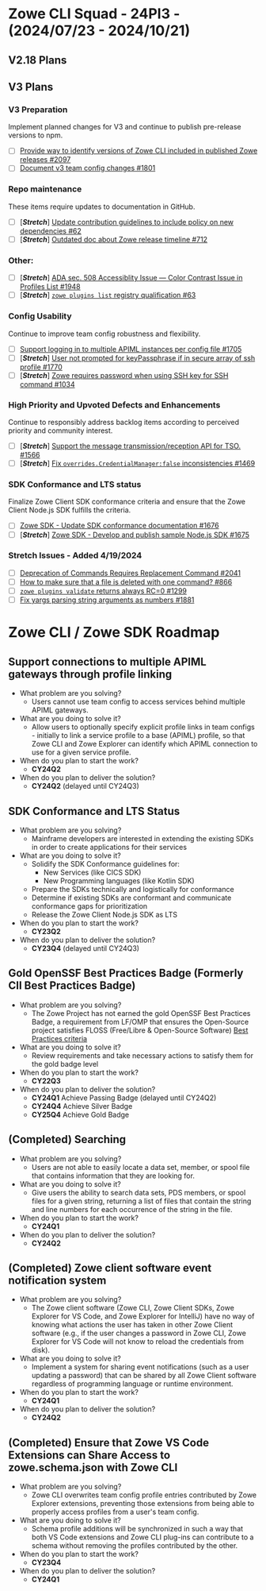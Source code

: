 # Zowe CLI Squad - 24PI3 - (2024/07/23 - 2024/10/21)

## V2.18 Plans


## V3 Plans

### V3 Preparation
Implement planned changes for V3 and continue to publish pre-release versions to npm.
- [ ] [Provide way to identify versions of Zowe CLI included in published Zowe releases #2097](https://github.com/zowe/zowe-cli/issues/2097)
- [ ] [Document v3 team config changes #1801](https://github.com/zowe/zowe-cli/issues/1801)

### Repo maintenance
These items require updates to documentation in GitHub.
- [ ] [**_Stretch_**] [Update contribution guidelines to include policy on new dependencies #62](https://github.com/zowe/zowe-cli/issues/62)
- [ ] [**_Stretch_**] [Outdated doc about Zowe release timeline #712](https://github.com/zowe/zowe-cli/issues/712)

### Other:
- [ ] [**_Stretch_**] [ADA sec. 508 Accessiblity Issue — Color Contrast Issue in Profiles List #1948](https://github.com/zowe/zowe-cli/issues/1948)
- [ ] [**_Stretch_**] [`zowe plugins list` registry qualification  #63](https://github.com/zowe/zowe-cli/issues/63)

### Config Usability
Continue to improve team config robustness and flexibility.
- [ ] [Support logging in to multiple APIML instances per config file #1705](https://github.com/zowe/zowe-cli/issues/1705)
- [ ] [**_Stretch_**] [User not prompted for keyPassphrase if in secure array of ssh profile #1770](https://github.com/zowe/zowe-cli/issues/1770)
- [ ] [**_Stretch_**] [Zowe requires password when using SSH key for SSH command  #1034](https://github.com/zowe/zowe-cli/issues/1034)

### High Priority and Upvoted Defects and Enhancements
Continue to responsibly address backlog items according to perceived priority and community interest.
- [ ] [**_Stretch_**] [Support the message transmission/reception API for TSO. #1566](https://github.com/zowe/zowe-cli/issues/1566)
- [ ] [**_Stretch_**] [Fix `overrides.CredentialManager:false` inconsistencies #1469](https://github.com/zowe/zowe-cli/issues/1469)

### SDK Conformance and LTS status
Finalize Zowe Client SDK conformance criteria and ensure that the Zowe Client Node.js SDK fulfills the criteria.
- [ ] [Zowe SDK - Update SDK conformance documentation #1676](https://github.com/zowe/zowe-cli/issues/1676)
- [ ] [**_Stretch_**] [Zowe SDK - Develop and publish sample Node.js SDK #1675](https://github.com/zowe/zowe-cli/issues/1675)

### Stretch Issues - Added 4/19/2024
- [ ] [Deprecation of Commands Requires Replacement Command #2041](https://github.com/zowe/zowe-cli/issues/2041)
- [ ] [How to make sure that a file is deleted with one command? #866](https://github.com/zowe/zowe-cli/issues/866)
- [ ] [`zowe plugins validate` returns always RC=0 #1299](https://github.com/zowe/zowe-cli/issues/1299)
- [ ] [Fix yargs parsing string arguments as numbers #1881](https://github.com/zowe/zowe-cli/issues/1881)

# Zowe CLI / Zowe SDK Roadmap

## Support connections to multiple APIML gateways through profile linking
- What problem are you solving?
  - Users cannot use team config to access services behind multiple APIML gateways.
- What are you doing to solve it?
  - Allow users to optionally specify explicit profile links in team configs - initially to link a service profile to a base (APIML) profile, so that Zowe CLI and Zowe Explorer can identify which APIML connection to use for a given service profile.
- When do you plan to start the work?
  - **CY24Q2**
- When do you plan to deliver the solution?
  - **CY24Q2** (delayed until CY24Q3)

## SDK Conformance and LTS Status
- What problem are you solving?
  - Mainframe developers are interested in extending the existing SDKs in order to create applications for their services
- What are you doing to solve it?
  - Solidify the SDK Conformance guidelines for:
    - New Services (like CICS SDK)
    - New Programming languages (like Kotlin SDK)
  - Prepare the SDKs technically and logistically for conformance
  - Determine if existing SDKs are conformant and communicate conformance gaps for prioritization
  - Release the Zowe Client Node.js SDK as LTS
- When do you plan to start the work?
  - **CY23Q2**
- When do you plan to deliver the solution?
  - **CY23Q4** (delayed until CY24Q3)

## Gold OpenSSF Best Practices Badge (Formerly CII Best Practices Badge)
- What problem are you solving?
  - The Zowe Project has not earned the gold OpenSSF Best Practices Badge, a requirement from LF/OMP that ensures the Open-Source project satisfies FLOSS (Free/Libre & Open-Source Software) [Best Practices criteria](https://bestpractices.coreinfrastructure.org/en/criteria)
- What are you doing to solve it?
  - Review requirements and take necessary actions to satisfy them for the gold badge level 
- When do you plan to start the work?
  - **CY22Q3**
- When do you plan to deliver the solution?
  - **CY24Q1** Achieve Passing Badge (delayed until CY24Q2)
  - **CY24Q4** Achieve Silver Badge
  - **CY25Q4** Achieve Gold Badge

## (Completed) Searching
- What problem are you solving?
  - Users are not able to easily locate a data set, member, or spool file that contains information that they are looking for.
- What are you doing to solve it?
  - Give users the ability to search data sets, PDS members, or spool files for a given string, returning a list of files that contain the string and line numbers for each occurrence of the string in the file.
- When do you plan to start the work?
  - **CY24Q1**
- When do you plan to deliver the solution?
  - **CY24Q2**
 
## (Completed) Zowe client software event notification system
- What problem are you solving?
  - The Zowe client software (Zowe CLI, Zowe Client SDKs, Zowe Explorer for VS Code, and Zowe Explorer for IntelliJ) have no way of knowing what actions the user has taken in other Zowe Client software (e.g., if the user changes a password in Zowe CLI, Zowe Explorer for VS Code will not know to reload the credentials from disk).
- What are you doing to solve it?
  - Implement a system for sharing event notifications (such as a user updating a password) that can be shared by all Zowe Client software regardless of programming language or runtime environment.
- When do you plan to start the work?
  - **CY24Q1**
- When do you plan to deliver the solution?
  - **CY24Q2**

## (Completed) Ensure that Zowe VS Code Extensions can Share Access to zowe.schema.json with Zowe CLI
- What problem are you solving?
  - Zowe CLI overwrites team config profile entries contributed by Zowe Explorer extensions, preventing those extensions from being able to properly access profiles from a user's team config.
- What are you doing to solve it?
  - Schema profile additions will be synchronized in such a way that both VS Code extensions and Zowe CLI plug-ins can contribute to a schema without removing the profiles contributed by the other.
- When do you plan to start the work?
  - **CY23Q4**
- When do you plan to deliver the solution?
  - **CY24Q1** 
